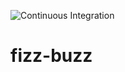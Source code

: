 ![Continuous Integration](https://github.com/takas-ho/ga-fizz-buzz/workflows/Continuous%20Integration/badge.svg)

# fizz-buzz

